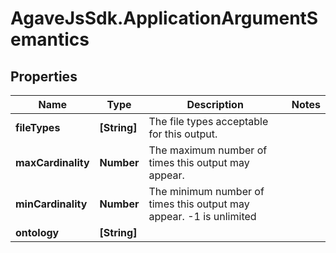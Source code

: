 # AgaveJsSdk.ApplicationArgumentSemantics

## Properties
Name | Type | Description | Notes
------------ | ------------- | ------------- | -------------
**fileTypes** | **[String]** | The file types acceptable for this output. | 
**maxCardinality** | **Number** | The maximum number of times this output may appear. | 
**minCardinality** | **Number** | The minimum number of times this output may appear. -1 is unlimited | 
**ontology** | **[String]** |  | 


